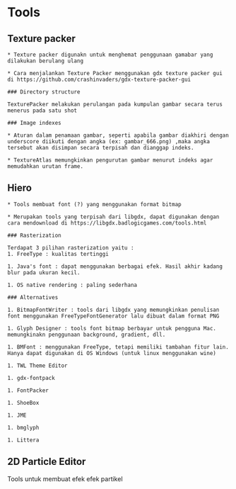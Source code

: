 # Tools

## Texture packer

	* Texture packer digunakn untuk menghemat penggunaan gamabar yang dilakukan berulang ulang

	* Cara menjalankan Texture Packer menggunakan gdx texture packer gui di https://github.com/crashinvaders/gdx-texture-packer-gui

	### Directory structure

	TexturePacker melakukan perulangan pada kumpulan gambar secara terus menerus pada satu shot

	### Image indexes

	* Aturan dalam penamaan gambar, seperti apabila gambar diakhiri dengan underscore diikuti dengan angka (ex: gambar_666.png) ,maka angka tersebut akan disimpan secara terpisah dan dianggap indeks.

	* TextureAtlas memungkinkan pengurutan gambar menurut indeks agar memudahkan urutan frame.

## Hiero

	* Tools membuat font (?) yang menggunakan format bitmap

	* Merupakan tools yang terpisah dari libgdx, dapat digunakan dengan cara mendownload di https://libgdx.badlogicgames.com/tools.html

	### Rasterization

	Terdapat 3 pilihan rasterization yaitu :
	1. FreeType : kualitas tertinggi

	1. Java's font : dapat menggunakan berbagai efek. Hasil akhir kadang blur pada ukuran kecil.

	1. OS native rendering : paling sederhana

	### Alternatives

	1. BitmapFontWriter : tools dari libgdx yang memungkinkan penulisan font menggunakan FreeTypeFontGenerator lalu dibuat dalam format PNG

	1. Glyph Designer : tools font bitmap berbayar untuk pengguna Mac. memungkinakn penggunaan background, gradient, dll.

	1. BMFont : menggunakan FreeType, tetapi memiliki tambahan fitur lain. Hanya dapat digunakan di OS Windows (untuk linux menggunakan wine)

	1. TWL Theme Editor

	1. gdx-fontpack

	1. FontPacker

	1. ShoeBox

	1. JME

	1. bmglyph

	1. Littera
	
## 2D Particle Editor

Tools untuk membuat efek efek partikel 